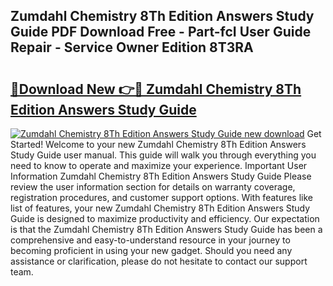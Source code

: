 ## Zumdahl Chemistry 8Th Edition Answers Study Guide PDF Download Free - Part-fcI User Guide Repair - Service Owner Edition 8T3RA

# <h2><a href="http://bc74913.oget.top/?id=Zumdahl+Chemistry+8Th+Edition+Answers+Study+Guide">🔗Download New 👉🔴 Zumdahl Chemistry 8Th Edition Answers Study Guide</a></h2>

[![Zumdahl Chemistry 8Th Edition Answers Study Guide new download](https://i.imgur.com/5g1atiW.png)](http://bc74913.oget.top/?id=Zumdahl+Chemistry+8Th+Edition+Answers+Study+Guide)
Get Started! Welcome to your new Zumdahl Chemistry 8Th Edition Answers Study Guide user manual. This guide will walk you through everything you need to know to operate and maximize your experience. Important User Information Zumdahl Chemistry 8Th Edition Answers Study Guide Please review the user information section for details on warranty coverage, registration procedures, and customer support options. With features like list of features, your new Zumdahl Chemistry 8Th Edition Answers Study Guide is designed to maximize productivity and efficiency. Our expectation is that the Zumdahl Chemistry 8Th Edition Answers Study Guide has been a comprehensive and easy-to-understand resource in your journey to becoming proficient in using your new gadget. Should you need any assistance or clarification, please do not hesitate to contact our support team.
